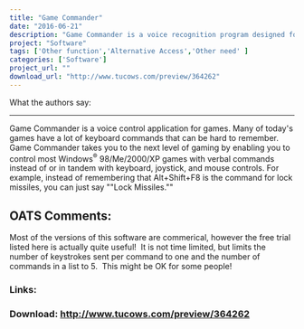 ```yaml
---
title: "Game Commander"
date: "2016-06-21"
description: "Game Commander is a voice recognition program designed for games commands, but which can be used for general voice commands."
project: "Software"
tags: ['Other function','Alternative Access','Other need' ]
categories: ['Software']
project_url: ""
download_url: "http://www.tucows.com/preview/364262"
---
```

What the authors say:  

------------------------

Game Commander is a voice control application for games. Many of today's games have a lot of keyboard commands that can be hard to remember. Game Commander takes you to the next level of gaming by enabling you to control most Windows<sup>®</sup> 98/Me/2000/XP games with verbal commands instead of or in tandem with keyboard, joystick, and mouse controls. For example, instead of remembering that Alt+Shift+F8 is the command for lock missiles, you can just say ""Lock Missiles.""

OATS Comments:
--------------

Most of the versions of this software are commerical, however the free trial listed here is actually quite useful!  It is not time limited, but limits the number of keystrokes sent per command to one and the number of commands in a list to 5.  This might be OK for some people!

### Links:

### Download: http://www.tucows.com/preview/364262 